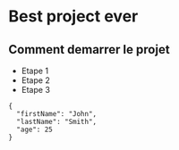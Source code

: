 # Best project ever

## Comment demarrer le projet

* Etape 1
* Etape 2
* Etape 3

```
{
  "firstName": "John",
  "lastName": "Smith",
  "age": 25
}
```